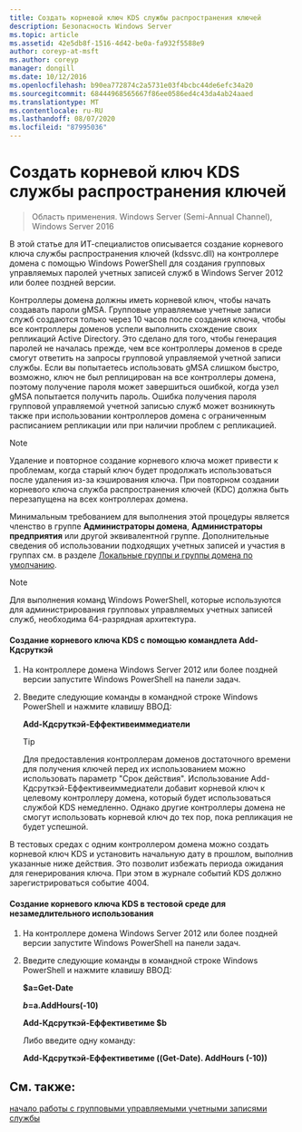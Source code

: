 ```yaml
---
title: Создать корневой ключ KDS службы распространения ключей
description: Безопасность Windows Server
ms.topic: article
ms.assetid: 42e5db8f-1516-4d42-be0a-fa932f5588e9
author: coreyp-at-msft
ms.author: coreyp
manager: dongill
ms.date: 10/12/2016
ms.openlocfilehash: b90ea772874c2a5731e03f4bcbc44de6efc34a20
ms.sourcegitcommit: 68444968565667f86ee0586ed4c43da4ab24aaed
ms.translationtype: MT
ms.contentlocale: ru-RU
ms.lasthandoff: 08/07/2020
ms.locfileid: "87995036"
---
```

# <a name="create-the-key-distribution-services-kds-root-key"></a>Создать корневой ключ KDS службы распространения ключей

>Область применения. Windows Server (Semi-Annual Channel), Windows Server 2016

В этой статье для ИТ-специалистов описывается создание корневого ключа службы распространения ключей (kdssvc.dll) на контроллере домена с помощью Windows PowerShell для создания групповых управляемых паролей учетных записей служб в Windows Server 2012 или более поздней версии.

Контроллеры домена должны иметь корневой ключ, чтобы начать создавать пароли gMSA. Групповые управляемые учетные записи служб создаются только через 10 часов после создания ключа, чтобы все контроллеры доменов успели выполнить схождение своих репликаций Active Directory. Это сделано для того, чтобы генерация паролей не началась прежде, чем все контроллеры доменов в среде смогут ответить на запросы групповой управляемой учетной записи службы.  Если вы попытаетесь использовать gMSA слишком быстро, возможно, ключ не был реплицирован на все контроллеры домена, поэтому получение пароля может завершиться ошибкой, когда узел gMSA попытается получить пароль. Ошибка получения пароля групповой управляемой учетной записью служб может возникнуть также при использовании контроллеров домена с ограниченным расписанием репликации или при наличии проблем с репликацией.

> [!NOTE]
> Удаление и повторное создание корневого ключа может привести к проблемам, когда старый ключ будет продолжать использоваться после удаления из-за кэширования ключа. При повторном создании корневого ключа служба распространения ключей (KDC) должна быть перезапущена на всех контроллерах домена.

Минимальным требованием для выполнения этой процедуры является членство в группе **Администраторы домена**, **Администраторы предприятия** или другой эквивалентной группе. Дополнительные сведения об использовании подходящих учетных записей и участия в группах см. в разделе [Локальные группы и группы домена по умолчанию](/previous-versions/orphan-topics/ws.10/dd728026(v=ws.10)).

> [!NOTE]
> Для выполнения команд Windows PowerShell, которые используются для администрирования групповых управляемых учетных записей служб, необходима 64-разрядная архитектура.

#### <a name="to-create-the-kds-root-key-using-the-add-kdsrootkey-cmdlet"></a>Создание корневого ключа KDS с помощью командлета Add-Кдсруткэй

1.  На контроллере домена Windows Server 2012 или более поздней версии запустите Windows PowerShell на панели задач.

2.  Введите следующие команды в командной строке Windows PowerShell и нажмите клавишу ВВОД:

    **Add-Кдсруткэй-Еффективеиммедиатели**

    > [!TIP]
    > Для предоставления контроллерам доменов достаточного времени для получения ключей перед их использованием можно использовать параметр "Срок действия". Использование Add-Кдсруткэй-Еффективеиммедиатели добавит корневой ключ к целевому контроллеру домена, который будет использоваться службой KDS немедленно. Однако другие контроллеры домена не смогут использовать корневой ключ до тех пор, пока репликация не будет успешной.

В тестовых средах с одним контроллером домена можно создать корневой ключ KDS и установить начальную дату в прошлом, выполнив указанные ниже действия. Это позволит избежать периода ожидания для генерирования ключа. При этом в журнале событий KDS должно зарегистрироваться событие 4004.

#### <a name="to-create-the-kds-root-key-in-a-test-environment-for-immediate-effectiveness"></a>Создание корневого ключа KDS в тестовой среде для незамедлительного использования

1.  На контроллере домена Windows Server 2012 или более поздней версии запустите Windows PowerShell на панели задач.

2.  Введите следующие команды в командной строке Windows PowerShell и нажмите клавишу ВВОД:

    **$a=Get-Date**

    **$b=$a.AddHours(-10)**

    **Add-Кдсруткэй-Еффективетиме $b**

    Либо введите одну команду:

    **Add-Кдсруткэй-Еффективетиме ((Get-Date). AddHours (-10))**

## <a name="see-also"></a>См. также:
[начало работы с групповыми управляемыми учетными записями службы](getting-started-with-group-managed-service-accounts.md)